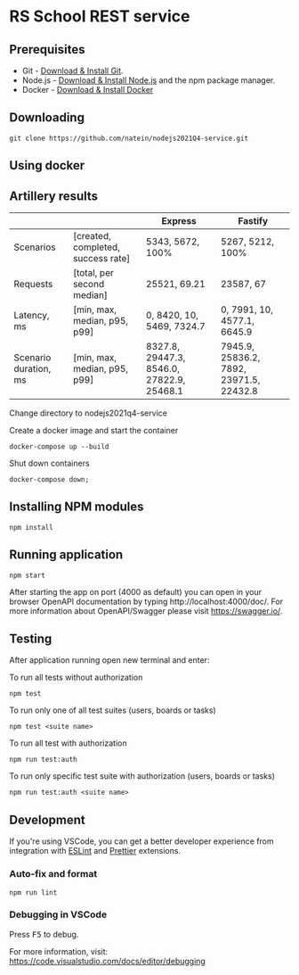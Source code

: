 # RS School REST service

## Prerequisites

- Git - [Download & Install Git](https://git-scm.com/downloads).
- Node.js - [Download & Install Node.js](https://nodejs.org/en/download/) and the npm package manager.
- Docker - [Download & Install Docker](https://docs.docker.com/get-docker/)

## Downloading

```
git clone https://github.com/natein/nodejs2021Q4-service.git
```
## Using docker

## Artillery results

|                       |                                    | Express                                   | Fastify                                 |
| --------------------- | ---------------------------------- | ----------------------------------------- | --------------------------------------- |
| Scenarios             | [created, completed, success rate] | 5343, 5672, 100%                          | 5267, 5212, 100%                        |
| Requests              | [total, per second median]         | 25521, 69.21                              | 23587, 67                               |
| Latency, ms           | [min, max, median, p95, p99]       | 0, 8420, 10, 5469, 7324.7                 | 0, 7991, 10, 4577.1, 6645.9             |
| Scenario duration, ms | [min, max, median, p95, p99]       | 8327.8, 29447.3, 8546.0, 27822.9, 25468.1 | 7945.9, 25836.2, 7892, 23971.5, 22432.8 |


Change directory to nodejs2021q4-service

Create a docker image and start the container

```
docker-compose up --build
```
Shut down containers
```
docker-compose down;
```

## Installing NPM modules

```
npm install
```

## Running application

```
npm start
```

After starting the app on port (4000 as default) you can open
in your browser OpenAPI documentation by typing http://localhost:4000/doc/.
For more information about OpenAPI/Swagger please visit https://swagger.io/.

## Testing

After application running open new terminal and enter:

To run all tests without authorization

```
npm test
```

To run only one of all test suites (users, boards or tasks)

```
npm test <suite name>
```

To run all test with authorization

```
npm run test:auth
```

To run only specific test suite with authorization (users, boards or tasks)

```
npm run test:auth <suite name>
```

## Development

If you're using VSCode, you can get a better developer experience from integration with [ESLint](https://marketplace.visualstudio.com/items?itemName=dbaeumer.vscode-eslint) and [Prettier](https://marketplace.visualstudio.com/items?itemName=esbenp.prettier-vscode) extensions.

### Auto-fix and format

```
npm run lint
```

### Debugging in VSCode

Press <kbd>F5</kbd> to debug.

For more information, visit: https://code.visualstudio.com/docs/editor/debugging
